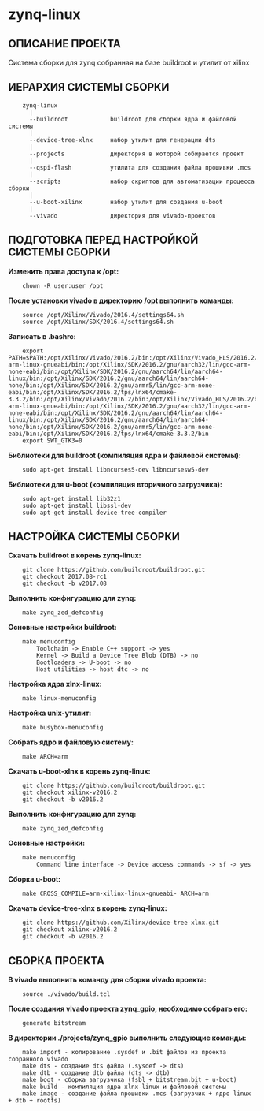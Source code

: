 zynq-linux
==========

ОПИСАНИЕ ПРОЕКТА
----------------

Система сборки для zynq собранная на базе buildroot и утилит от xilinx


ИЕРАРХИЯ СИСТЕМЫ СБОРКИ
-----------------------

```
	zynq-linux
	  |
	  --buildroot            buildroot для сборки ядра и файловой системы
	  |
	  --device-tree-xlnx     набор утилит для генерации dts
	  |
	  --projects             директория в которой собирается проект
	  |
	  --qspi-flash           утилита для создания файла прошивки .mcs
	  |
	  --scripts              набор скриптов для автоматизации процесса сборки  
	  |
	  --u-boot-xilinx        набор утилит для создания u-boot
	  |
	  --vivado               директория для vivado-проектов
```

ПОДГОТОВКА ПЕРЕД НАСТРОЙКОЙ СИСТЕМЫ СБОРКИ
------------------------------------------

**Изменить права доступа к /opt:**
```
	chown -R user:user /opt
```

**После установки vivado в директорию /opt выполнить команды:**
```
	source /opt/Xilinx/Vivado/2016.4/settings64.sh
	source /opt/Xilinx/SDK/2016.4/settings64.sh
```

**Записать в .bashrc:**
```
	export PATH=$PATH:/opt/Xilinx/Vivado/2016.2/bin:/opt/Xilinx/Vivado_HLS/2016.2/bin:/opt/Xilinx/SDK/2016.2/bin:/opt/Xilinx/SDK/2016.2/gnu/microblaze/lin/bin:/opt/Xilinx/SDK/2016.2/gnu/arm/lin/bin:/opt/Xilinx/SDK/2016.2/gnu/microblaze/linux_toolchain/lin64_be/bin:/opt/Xilinx/SDK/2016.2/gnu/microblaze/linux_toolchain/lin64_le/bin:/opt/Xilinx/SDK/2016.2/gnu/aarch32/lin/gcc-arm-linux-gnueabi/bin:/opt/Xilinx/SDK/2016.2/gnu/aarch32/lin/gcc-arm-none-eabi/bin:/opt/Xilinx/SDK/2016.2/gnu/aarch64/lin/aarch64-linux/bin:/opt/Xilinx/SDK/2016.2/gnu/aarch64/lin/aarch64-none/bin:/opt/Xilinx/SDK/2016.2/gnu/armr5/lin/gcc-arm-none-eabi/bin:/opt/Xilinx/SDK/2016.2/tps/lnx64/cmake-3.3.2/bin:/opt/Xilinx/Vivado/2016.2/bin:/opt/Xilinx/Vivado_HLS/2016.2/bin:/opt/Xilinx/SDK/2016.2/bin:/opt/Xilinx/SDK/2016.2/gnu/microblaze/lin/bin:/opt/Xilinx/SDK/2016.2/gnu/arm/lin/bin:/opt/Xilinx/SDK/2016.2/gnu/microblaze/linux_toolchain/lin64_be/bin:/opt/Xilinx/SDK/2016.2/gnu/microblaze/linux_toolchain/lin64_le/bin:/opt/Xilinx/SDK/2016.2/gnu/aarch32/lin/gcc-arm-linux-gnueabi/bin:/opt/Xilinx/SDK/2016.2/gnu/aarch32/lin/gcc-arm-none-eabi/bin:/opt/Xilinx/SDK/2016.2/gnu/aarch64/lin/aarch64-linux/bin:/opt/Xilinx/SDK/2016.2/gnu/aarch64/lin/aarch64-none/bin:/opt/Xilinx/SDK/2016.2/gnu/armr5/lin/gcc-arm-none-eabi/bin:/opt/Xilinx/SDK/2016.2/tps/lnx64/cmake-3.3.2/bin
	export SWT_GTK3=0
```

**Библиотеки для buildroot (компиляция ядра и файловой системы):**
```
	sudo apt-get install libncurses5-dev libncursesw5-dev
```

**Библиотеки для u-boot (компиляция вторичного загрузчика):**
```
	sudo apt-get install lib32z1
	sudo apt-get install libssl-dev
	sudo apt-get install device-tree-compiler
```

НАСТРОЙКА СИСТЕМЫ СБОРКИ
------------------------

**Скачать buildroot в корень zynq-linux:**
```
	git clone https://github.com/buildroot/buildroot.git
	git checkout 2017.08-rc1
	git checkout -b v2017.08
```

**Выполнить конфигурацию для zynq:**
```
	make zynq_zed_defconfig
```

**Основные настройки buildroot:**
```
	make menuconfig
		Toolchain -> Enable C++ support -> yes
		Kernel -> Build a Device Tree Blob (DTB) -> no
		Bootloaders -> U-boot -> no
		Host utilities -> host dtc -> no
```

**Настройка ядра xlnx-linux:**
```
	make linux-menuconfig
```

**Настройкa unix-утилит:**
```
	make busybox-menuconfig
```

**Собрать ядро и файловую систему:**
```
	make ARCH=arm
```

**Скачать u-boot-xlnx в корень zynq-linux:**
```
	git clone https://github.com/buildroot/buildroot.git
	git checkout xilinx-v2016.2
	git checkout -b v2016.2
```

**Выполнить конфигурацию для zynq:**
```
	make zynq_zed_defconfig
```

**Основные настройки:**
```
	make menuconfig
		Command line interface -> Device access commands -> sf -> yes
```

**Сборка u-boot:**
```
	make CROSS_COMPILE=arm-xilinx-linux-gnueabi- ARCH=arm
```

**Скачать device-tree-xlnx в корень zynq-linux:**
```
	git clone https://github.com/Xilinx/device-tree-xlnx.git
	git checkout xilinx-v2016.2
	git checkout -b v2016.2
```

СБОРКА ПРОЕКТА
--------------

**В vivado выполнить команду для сборки vivado проекта:**
```
	source ./vivado/build.tcl
```

**После создания vivado проекта zynq_gpio, необходимо собрать его:**
```
	generate bitstream
```

**В директории ./projects/zynq_gpio выполнить следующие команды:**
```
	make import - копирование .sysdef и .bit файлов из проекта собранного vivado
	make dts - создание dts файла (.sysdef -> dts)
	make dtb - создание dtb файла (dts -> dtb)
	make boot - сборка загрузчика (fsbl + bitstream.bit + u-boot)
	make build - компиляция ядра xlnx-linux и файловой системы
	make image - создание файла прошивки .mcs (загрузчик + ядро linux + dtb + rootfs)
```
